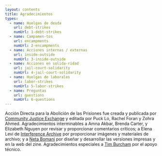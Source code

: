 ```yaml
---
layout: contents
title: Agradecimientos
types:
  - name: Huelgas de deuda
    url: debt-strikes
    numUrl: 1-debt-strikes
  - name: Campamen-tos
    url: encampments
    numUrl: 2-encampments
  - name: Acciones internas / externas
    url: inside-outside
    numUrl: 3-inside-outside
  - name: Acciones en solida-ridad
    url: jail-court-solidarity
    numUrl: 4-jail-court-solidarity
  - name: Huelgas de laborales
    url: labor-strikes
    numUrl: 5-labor-strikes
  - name: Preguntas
    url: questions
    numUrl: 6-questions
---
```


Acción Directa para la Abolición de las Prisiones fue creada y publicada por [Community Justice Exchange](https://www.communityjusticeexchange.org/) y editada por Puck Lo, Rachel Foran y Zohra Ahmed. Agradecimientos interminables a Amna Akbar, Brenda Carter, y Elizabeth Nguyen por revisar y proporcionar comentarios críticos; a Elena Levi de  [Interference Archive](https://interferencearchive.org/) por proporcionar imágenes y materiales de archivo; y a [Neta Bomani](https://netabomani.com) por diseñar y desarrollar las versiones impresas y en la web del zine. Agradecimientos especiales a [Tim Burcham](https://www.clearblur.org/) por el apoyo técnico.